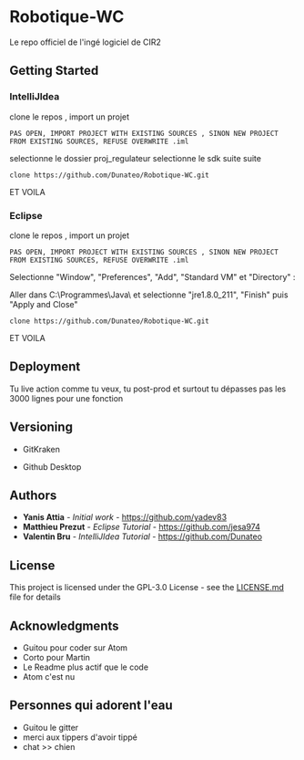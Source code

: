 # Robotique-WC
Le repo officiel de l'ingé logiciel de CIR2

## Getting Started

### IntelliJIdea

clone le repos , 
import un projet
```
PAS OPEN, IMPORT PROJECT WITH EXISTING SOURCES , SINON NEW PROJECT FROM EXISTING SOURCES, REFUSE OVERWRITE .iml
```

selectionne le dossier proj_regulateur
selectionne le sdk
suite suite

```
clone https://github.com/Dunateo/Robotique-WC.git
```
ET VOILA

### Eclipse

clone le repos , 
import un projet
```
PAS OPEN, IMPORT PROJECT WITH EXISTING SOURCES , SINON NEW PROJECT FROM EXISTING SOURCES, REFUSE OVERWRITE .iml
```
Selectionne "Window", "Preferences", "Add", "Standard VM" et "Directory" :

Aller dans C:\Programmes\Java\ et selectionne "jre1.8.0_211", "Finish" puis "Apply and Close"

```
clone https://github.com/Dunateo/Robotique-WC.git
```
ET VOILA

## Deployment

Tu live action comme tu veux, tu post-prod et surtout tu dépasses pas les 3000 lignes pour une fonction 

## Versioning

* GitKraken

* Github Desktop


## Authors

* **Yanis Attia** - *Initial work* - https://github.com/yadev83
* **Matthieu Prezut** - *Eclipse Tutorial* - https://github.com/jesa974
* **Valentin Bru** - *IntelliJIdea Tutorial* - https://github.com/Dunateo

## License

This project is licensed under the GPL-3.0 License - see the [LICENSE.md](LICENSE.md) file for details

## Acknowledgments

* Guitou pour coder sur Atom
* Corto pour Martin
* Le Readme plus actif que le code
* Atom c'est nu

## Personnes qui adorent l'eau

* Guitou le gitter
* merci aux tippers d'avoir tippé
* chat >> chien
